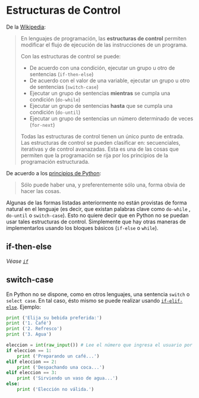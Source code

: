 # Estructuras de Control

De la [Wikipedia](https://es.wikipedia.org/wiki/Estructuras_de_control):
> En lenguajes de programación, las **estructuras de control** permiten modificar el flujo de ejecución de las instrucciones de un programa.
>
> Con las estructuras de control se puede:
> * De acuerdo con una condición, ejecutar un grupo u otro de sentencias (`if-then-else`)
> * De acuerdo con el valor de una variable, ejecutar un grupo u otro de sentencias (`switch-case`)
> * Ejecutar un grupo de sentencias **mientras** se cumpla una condición (`do-while`)
> * Ejecutar un grupo de sentencias **hasta** que se cumpla una condición (`do-until`)
> * Ejecutar un grupo de sentencias un número determinado de veces (`for-next`)
>
> Todas las estructuras de control tienen un único punto de entrada. Las estructuras de control se pueden clasificar en: secuenciales, iterativas y de control avanazadas. Esta es una de las cosas que permiten que la programación se rija por los principios de la programación estructurada.

De acuerdo a los [principios de Python](https://www.python.org/dev/peps/pep-0020/): 
> Sólo puede haber una, y preferentemente sólo una, forma obvia de hacer las cosas.

Algunas de las formas listadas anteriormente no están provistas de forma natural en el lenguaje (es decir, que existan palabras clave como `do-while` , `do-until` o `switch-case`). Esto no quiere decir que en Python no se puedan usar tales estructuras de control. Simplemente que hay otras maneras de implementarlos usando los bloques básicos (`if-else` o `while`).

## if-then-else
*Véase [`if`](if.md)*

## switch-case
En Python no se dispone, como en otros lenguajes, una sentencia `switch` o `select case`. En tal caso, ésto mismo se puede realizar usando [`if-elif-else`](if.md#sentencia-if-elif-else). Ejemplo:

```python
print ('Elija su bebida preferida:')
print ('1. Café')
print ('2. Refresco')
print ('3. Agua')

eleccion = int(raw_input()) # Lee el número que ingresa el usuario por medio de un teclado
if eleccion == 1:
    print ('Preparando un café...')
elif eleccion == 2:
    print ('Despachando una coca...')
elif eleccion == 3:
    print ('Sirviendo un vaso de agua...')
else:
    print ('Elección no válida.')
```